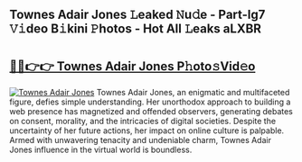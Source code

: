 ## Townes Adair Jones 𝙻eaked 𝙽u𝚍e - Part-lg7 𝚅𝚒deo B𝚒kini 𝙿hotos - Hot All 𝙻eaks aLXBR

# <h2><a href="http://ld2yl7.urlbe.top/?page=Townes+Adair+Jones">🔗🔗👉👉 Townes Adair Jones P𝚑oto𝚜Vid𝚎o</a></h2>

[![Townes Adair Jones](https://i.imgur.com/eBuTRDB.gif)](http://ld2yl7.urlbe.top/?page=Townes+Adair+Jones)
Townes Adair Jones, an enigmatic and multifaceted figure, defies simple understanding. Her unorthodox approach to building a web presence has magnetized and offended observers, generating debates on consent, morality, and the intricacies of digital societies. Despite the uncertainty of her future actions, her impact on online culture is palpable. Armed with unwavering tenacity and undeniable charm, Townes Adair Jones influence in the virtual world is boundless.
